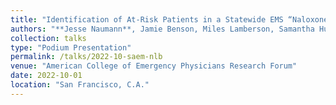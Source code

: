 ```yaml
---
title: "Identification of At-Risk Patients in a Statewide EMS “Naloxone Leave Behind” Program"
authors: "**Jesse Naumann**, Jamie Benson, Miles Lamberson, Samantha Hunt, Stephanie Busch, William Moran, Daniel Wolfson"
collection: talks
type: "Podium Presentation"
permalink: /talks/2022-10-saem-nlb
venue: "American College of Emergency Physicians Research Forum"
date: 2022-10-01
location: "San Francisco, C.A."
---
```


